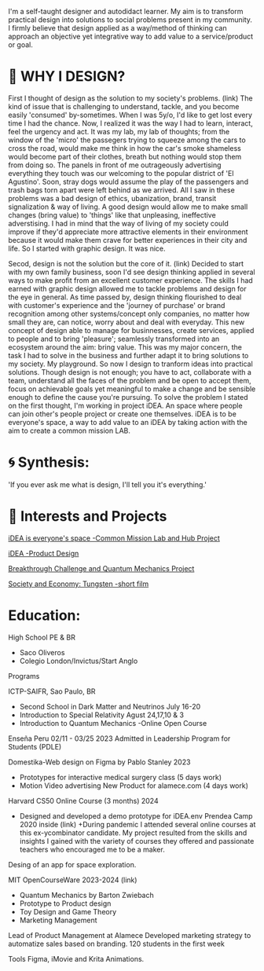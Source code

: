 
I'm a self-taught designer and autodidact learner. My aim is to transform practical design into solutions to social problems present in my community.
I firmly believe that design applied as a way/method of thinking can approach an objective yet integrative way to add value to a service/product or goal.

# 🎲 WHY I DESIGN? 
First I thought of design as the solution to my society's problems. (link)
The kind of issue that is challenging to understand, tackle, and you become easily 'consumed' by-sometimes.
When I was 5y/o, I'd like to get lost every time I had the chance. Now, I realized it was the way I had to learn, interact, feel the urgency and act. 
It was my lab, my lab of thoughts; from the window of the 'micro' the passegers trying to squeeze among the cars to cross the road, would make me think in how the car's smoke shameless would become part of their clothes, breath but nothing would stop them from doing so. The panels in front of me outrageously advertising everything they touch was our welcoming to the popular district of 'El Agustino'. 
Soon, stray dogs would assume the play of the passengers and trash bags torn apart were left behind as we arrived. 
All I saw in these problems was a bad design of ethics, ubanization, brand, transit signalization & way of living. 
A good design would allow me to make small changes (bring value) to 'things' like that unpleasing, ineffective adverstising. 
I had in mind that the way of living of my society could improve if they'd appreciate more attractive elements in their environment 
because it would make them crave for better experiences in their city and life.
So I started with graphic design. It was nice. 

Secod, design is not the solution but the core of it. (link)
Decided to start with my own family business, soon I'd see design thinking applied in several ways to make profit from an excellent customer experience. 
The skills I had earned with graphic design allowed me to tackle problems and design for the eye in general. As time passed by, design thinking flourished 
to deal with customer's experience and the 'journey of purchase' or brand recognition among other systems/concept only companies, 
no matter how small they are, can notice, worry about and deal with everyday. This new concept of design able to manage for businnesses, create services, applied to people and to bring 'pleasure'; seamlessly transformed into an ecosystem around the aim: bring value. This was my major concern, the task I had to solve in the business and further adapt it to bring solutions to my society. My playground. 
So now I design to tranform ideas into practical solutions. Though design is not enough; you have to act, collaborate with a team, understand all the faces of the problem and be open to accept them, focus on
achievable goals yet meaningful to make a change and be sensible enough to define the cause you're pursuing.
To solve the problem I stated on the first thought, I'm working in project iDEA. An space where people can join other's people project or create one themselves.
iDEA is to be everyone's space, a way to add value to an iDEA by taking action with the aim to create a common mission LAB. 

# 🌀 Synthesis: 
'If you ever ask me what is design, I'll tell you it's everything.'

# 🚩 Interests and Projects 

[iDEA is everyone's space -Common Mission Lab and Hub Project](https://coda.io/@mr-maclowelll/idea/env-design-9)

[iDEA -Product Design](https://www.behance.net/gallery/214132493/An-iDEA-product-design)

[Breakthrough Challenge and Quantum Mechanics Project](https://drive.google.com/drive/folders/15WUvs2NXDPKtKIxn0zOBRT2W5aGzXHvo?usp=sharing)

[Society and Economy: Tungsten -short film](https://docs.google.com/document/d/1hAdoAENF4OfJOwzpbgxsPTkBGXqGXUjtssEn6eicpUk/edit?usp=sharing)

# Education: 

High School PE & BR 
- Saco Oliveros
- Colegio London/Invictus/Start Anglo

Programs 

ICTP-SAIFR, Sao Paulo, BR 
- Second School in Dark Matter and Neutrinos
  July 16-20
- Introduction to Special Relativity Agust 24,17,10 & 3
- Introduction to Quantum Mechanics -Online Open Course 

Enseña Peru 02/11 - 03/25 2023 
Admitted in Leadership Program for Students (PDLE)

Domestika-Web design on Figma by Pablo Stanley 2023 
- Prototypes for interactive medical surgery class (5 days work)
- Motion Video advertising New Product for alamece.com (4 days work)
  
Harvard CS50 Online Course (3 months) 2024 
- Designed and developed a demo prototype for iDEA.env
Prendea Camp 2020
inside (link)
+During pandemic I attended several online courses at this ex-ycombinator candidate.
My project resulted from the skills and insights I gained with the variety of courses they offered
and passionate teachers who encouraged me to be a maker.

Desing of an app for space exploration. 

MIT OpenCourseWare 2023-2024 (link)
- Quantum Mechanics by Barton Zwiebach
- Prototype to Product design
- Toy Design and Game Theory
- Marketing Management
  
Lead of Product Management at Alamece 
Developed marketing strategy to automatize sales
based on branding.
120 students in the first week 




  





Tools
Figma, iMovie and Krita Animations.  


